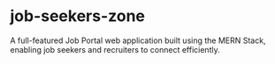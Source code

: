 # job-seekers-zone
A full-featured Job Portal web application built using the MERN Stack, enabling job seekers and recruiters to connect efficiently.
